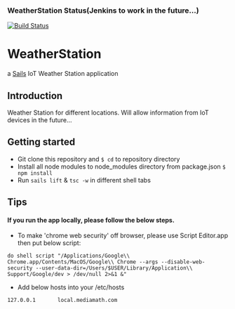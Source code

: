 ### WeatherStation Status(Jenkins to work in the future...)
[![Build Status](https://jenkins.mediamath.com/buildStatus/icon?job=WeatherStation)](https://jenkins.mediamath.com/job/WeatherStation)


# WeatherStation

a [Sails](http://sailsjs.org) IoT Weather Station application

## Introduction
Weather Station for different locations. Will allow information from IoT devices in the future...


## Getting started
- Git clone this repository and `$ cd` to repository directory
- Install all node modules to node_modules directory from package.json `$ npm install`
- Run `sails lift` & `tsc -w` in different shell tabs

## Tips
#### If you run the app locally, please follow the below steps.
- To make 'chrome web security' off browser, please use Script Editor.app then put below script:

```
do shell script "/Applications/Google\\ Chrome.app/Contents/MacOS/Google\\ Chrome --args --disable-web-security --user-data-dir=/Users/$USER/Library/Application\\ Support/Google/dev > /dev/null 2>&1 &"
```

- Add below hosts into your /etc/hosts

```
127.0.0.1       local.mediamath.com
```
